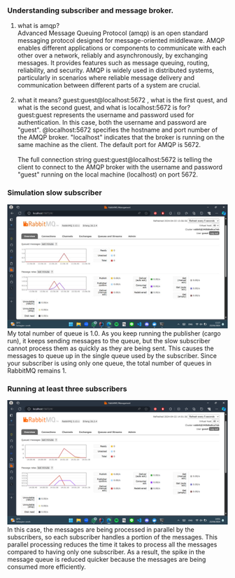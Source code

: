 ### Understanding subscriber and message broker.
1. what is amqp? <br>
   Advanced Message Queuing Protocol (amqp) is an open standard messaging protocol designed
   for message-oriented middleware. AMQP enables different applications or components to communicate
   with each other over a network, reliably and asynchronously, by exchanging messages. It
   provides features such as message queuing, routing, reliability, and security. AMQP is widely
   used in distributed systems, particularly in scenarios where reliable message delivery and
   communication between different parts of a system are crucial. <br><br>
2. what it means? guest:guest@localhost:5672 , what is the first quest, and what is the second
   guest, and what is localhost:5672 is for? <br>
   guest:guest represents the username and password used for authentication. In this case,
   both the username and password are "guest". @localhost:5672 specifies the hostname and port
   number of the AMQP broker. "localhost" indicates that the broker is running on the same machine
   as the client. The default port for AMQP is 5672. <br><br>
   The full connection string guest:guest@localhost:5672 is telling the client to connect to the
   AMQP broker with the username and password "guest" running on the local machine (localhost) on port 5672.

### Simulation slow subscriber
![img.png](img.png) <br>
My total number of queue is 1.0. As you keep running the publisher (cargo run), it keeps sending messages to the queue, 
but the slow subscriber cannot process them as quickly as they are being sent. This causes the messages to queue up in 
the single queue used by the subscriber. Since your subscriber is using only one queue, the total number of queues in 
RabbitMQ remains 1.

### Running at least three subscribers
![img_1.png](img_1.png) <br>
In this case, the messages are being processed in parallel by the subscribers, so each subscriber handles a portion of
the messages. This parallel processing reduces the time it takes to process all the messages compared to having only one 
subscriber. As a result, the spike in the message queue is reduced quicker because the messages are being consumed more 
efficiently.